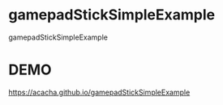 # gamepadStickSimpleExample
gamepadStickSimpleExample

# DEMO

https://acacha.github.io/gamepadStickSimpleExample
